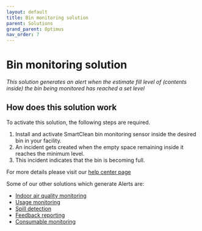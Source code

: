 ```yaml
---
layout: default
title: Bin monitoring solution
parent: Solutions
grand_parent: Optimus
nav_order: 7
---
```

# Bin monitoring solution
*This solution generates an alert when the estimate fill level of (contents inside) the bin being monitored has reached a set level*

## How does this solution work
To activate this solution, the following steps are required.

1. Install and activate SmartClean bin monitoring sensor inside the desired bin in your facility.
2. An incident gets created when the empty space remaining inside it reaches the minimum level.
3. This incident indicates that the bin is becoming full.

For more details please visit our [help center page](https://helpcenter-smartclean.webflow.io/help-installation/how-it-works)

Some of our other solutions which generate Alerts are:
- [Indoor air quality monitoring](/vcs_aq.html)
- [Usage monitoring](/vcs_pc.html)
- [Spill detection](/vcs_wd.html)
- [Feedback reporting](/vcs_fd.html)
- [Consumable monitoring](/vcs_cmd.html)
